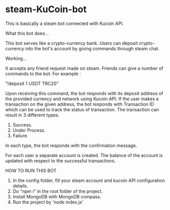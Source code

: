 # steam-KuCoin-bot

This is basically a steam bot connected with Kucoin API. 

What this bot does...

This bot serves like a crypto-currency bank. Users can deposit crypto-currency into the bot's account by giving commands through steam chat.

Working...

It accepts any friend request made on steam. 
Friends can give a number of commands to the bot. For example :

"!deposit 1 USDT TRC20"

Upon receiving this command, the bot responds with its deposit address of the provided currency and network using Kucoin API. 
If the user makes a transaction on the given address, the bot responds with Transaction ID which can be used to track the status of transaction.
The transaction can result in 3 different types.
1) Success. 
2) Under Process. 
3) Failure. 

In each type, the bot responds with the confirmation message.

For each user a separate account is created. The balance of the account is updated with respect to the successful transactions.

HOW TO RUN THIS BOT

1. In the config folder, fill your steam account and kucoin API configuration details.
2. Do "npm i" in the root folder of the project.
3. Install MongoDB with MongoDB compass.
4. Run the project by 'node index.js'
